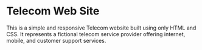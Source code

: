 # Telecom Web Site

This is a simple and responsive Telecom website built using only HTML and CSS. It represents a fictional telecom service provider offering internet, mobile, and customer support services.


